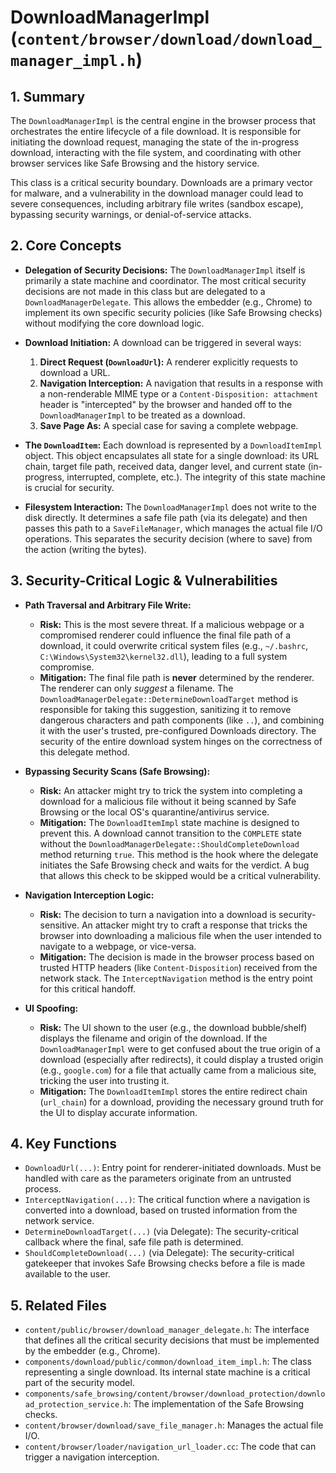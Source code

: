 # DownloadManagerImpl (`content/browser/download/download_manager_impl.h`)

## 1. Summary

The `DownloadManagerImpl` is the central engine in the browser process that orchestrates the entire lifecycle of a file download. It is responsible for initiating the download request, managing the state of the in-progress download, interacting with the file system, and coordinating with other browser services like Safe Browsing and the history service.

This class is a critical security boundary. Downloads are a primary vector for malware, and a vulnerability in the download manager could lead to severe consequences, including arbitrary file writes (sandbox escape), bypassing security warnings, or denial-of-service attacks.

## 2. Core Concepts

*   **Delegation of Security Decisions:** The `DownloadManagerImpl` itself is primarily a state machine and coordinator. The most critical security decisions are not made in this class but are delegated to a `DownloadManagerDelegate`. This allows the embedder (e.g., Chrome) to implement its own specific security policies (like Safe Browsing checks) without modifying the core download logic.

*   **Download Initiation:** A download can be triggered in several ways:
    1.  **Direct Request (`DownloadUrl`):** A renderer explicitly requests to download a URL.
    2.  **Navigation Interception:** A navigation that results in a response with a non-renderable MIME type or a `Content-Disposition: attachment` header is "intercepted" by the browser and handed off to the `DownloadManagerImpl` to be treated as a download.
    3.  **Save Page As:** A special case for saving a complete webpage.

*   **The `DownloadItem`:** Each download is represented by a `DownloadItemImpl` object. This object encapsulates all state for a single download: its URL chain, target file path, received data, danger level, and current state (in-progress, interrupted, complete, etc.). The integrity of this state machine is crucial for security.

*   **Filesystem Interaction:** The `DownloadManagerImpl` does not write to the disk directly. It determines a safe file path (via its delegate) and then passes this path to a `SaveFileManager`, which manages the actual file I/O operations. This separates the security decision (where to save) from the action (writing the bytes).

## 3. Security-Critical Logic & Vulnerabilities

*   **Path Traversal and Arbitrary File Write:**
    *   **Risk:** This is the most severe threat. If a malicious webpage or a compromised renderer could influence the final file path of a download, it could overwrite critical system files (e.g., `~/.bashrc`, `C:\Windows\System32\kernel32.dll`), leading to a full system compromise.
    *   **Mitigation:** The final file path is **never** determined by the renderer. The renderer can only *suggest* a filename. The `DownloadManagerDelegate::DetermineDownloadTarget` method is responsible for taking this suggestion, sanitizing it to remove dangerous characters and path components (like `..`), and combining it with the user's trusted, pre-configured Downloads directory. The security of the entire download system hinges on the correctness of this delegate method.

*   **Bypassing Security Scans (Safe Browsing):**
    *   **Risk:** An attacker might try to trick the system into completing a download for a malicious file without it being scanned by Safe Browsing or the local OS's quarantine/antivirus service.
    *   **Mitigation:** The `DownloadItemImpl` state machine is designed to prevent this. A download cannot transition to the `COMPLETE` state without the `DownloadManagerDelegate::ShouldCompleteDownload` method returning `true`. This method is the hook where the delegate initiates the Safe Browsing check and waits for the verdict. A bug that allows this check to be skipped would be a critical vulnerability.

*   **Navigation Interception Logic:**
    *   **Risk:** The decision to turn a navigation into a download is security-sensitive. An attacker might try to craft a response that tricks the browser into downloading a malicious file when the user intended to navigate to a webpage, or vice-versa.
    *   **Mitigation:** The decision is made in the browser process based on trusted HTTP headers (like `Content-Disposition`) received from the network stack. The `InterceptNavigation` method is the entry point for this critical handoff.

*   **UI Spoofing:**
    *   **Risk:** The UI shown to the user (e.g., the download bubble/shelf) displays the filename and origin of the download. If the `DownloadManagerImpl` were to get confused about the true origin of a download (especially after redirects), it could display a trusted origin (e.g., `google.com`) for a file that actually came from a malicious site, tricking the user into trusting it.
    *   **Mitigation:** The `DownloadItemImpl` stores the entire redirect chain (`url_chain`) for a download, providing the necessary ground truth for the UI to display accurate information.

## 4. Key Functions

*   `DownloadUrl(...)`: Entry point for renderer-initiated downloads. Must be handled with care as the parameters originate from an untrusted process.
*   `InterceptNavigation(...)`: The critical function where a navigation is converted into a download, based on trusted information from the network service.
*   `DetermineDownloadTarget(...)` (via Delegate): The security-critical callback where the final, safe file path is determined.
*   `ShouldCompleteDownload(...)` (via Delegate): The security-critical gatekeeper that invokes Safe Browsing checks before a file is made available to the user.

## 5. Related Files

*   `content/public/browser/download_manager_delegate.h`: The interface that defines all the critical security decisions that must be implemented by the embedder (e.g., Chrome).
*   `components/download/public/common/download_item_impl.h`: The class representing a single download. Its internal state machine is a critical part of the security model.
*   `components/safe_browsing/content/browser/download_protection/download_protection_service.h`: The implementation of the Safe Browsing checks.
*   `content/browser/download/save_file_manager.h`: Manages the actual file I/O.
*   `content/browser/loader/navigation_url_loader.cc`: The code that can trigger a navigation interception.